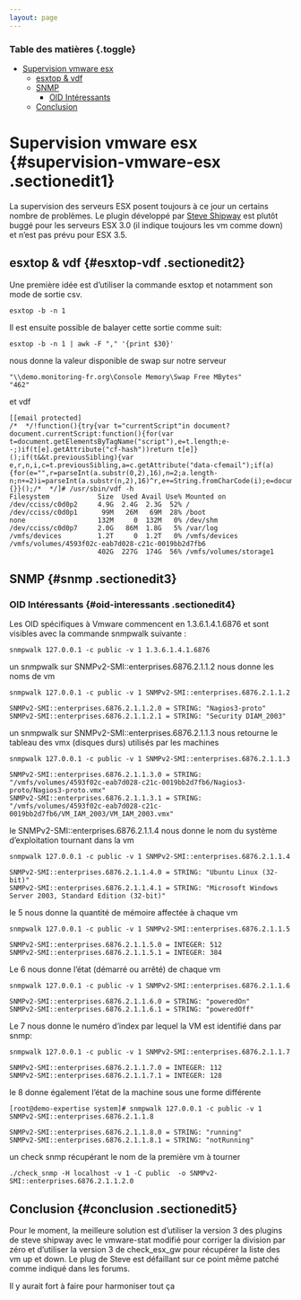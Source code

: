 ```yaml
---
layout: page
---
```


### Table des matières {.toggle}

-   [Supervision vmware esx](vmware_esx.html#supervision-vmware-esx)
    -   [esxtop & vdf](vmware_esx.html#esxtop-vdf)
    -   [SNMP](vmware_esx.html#snmp)
        -   [OID Intéressants](vmware_esx.html#oid-interessants)
    -   [Conclusion](vmware_esx.html#conclusion)

Supervision vmware esx {#supervision-vmware-esx .sectionedit1}
======================

La supervision des serveurs ESX posent toujours à ce jour un certains
nombre de problèmes. Le plugin développé par [Steve
Shipway](http://www.steveshipway.org/forum/viewforum.php?f=28 "http://www.steveshipway.org/forum/viewforum.php?f=28")
est plutôt buggé pour les serveurs ESX 3.0 (il indique toujours les vm
comme down) et n’est pas prévu pour ESX 3.5.

esxtop & vdf {#esxtop-vdf .sectionedit2}
------------

Une première idée est d’utiliser la commande esxtop et notamment son
mode de sortie csv.

~~~~ {.code}
esxtop -b -n 1
~~~~

Il est ensuite possible de balayer cette sortie comme suit:

~~~~ {.code}
esxtop -b -n 1 | awk -F "," '{print $30}'
~~~~

nous donne la valeur disponible de swap sur notre serveur

~~~~ {.code}
"\\demo.monitoring-fr.org\Console Memory\Swap Free MBytes"
"462"
~~~~

et vdf

~~~~ {.code}
[[email protected]
/*  */!function(){try{var t="currentScript"in document?document.currentScript:function(){for(var t=document.getElementsByTagName("script"),e=t.length;e--;)if(t[e].getAttribute("cf-hash"))return t[e]}();if(t&&t.previousSibling){var e,r,n,i,c=t.previousSibling,a=c.getAttribute("data-cfemail");if(a){for(e="",r=parseInt(a.substr(0,2),16),n=2;a.length-n;n+=2)i=parseInt(a.substr(n,2),16)^r,e+=String.fromCharCode(i);e=document.createTextNode(e),c.parentNode.replaceChild(e,c)}}}catch(u){}}();/*  */]# /usr/sbin/vdf -h
Filesystem            Size  Used Avail Use% Mounted on
/dev/cciss/c0d0p2     4.9G  2.4G  2.3G  52% /
/dev/cciss/c0d0p1      99M   26M   69M  28% /boot
none                  132M     0  132M   0% /dev/shm
/dev/cciss/c0d0p7     2.0G   86M  1.8G   5% /var/log
/vmfs/devices         1.2T     0  1.2T   0% /vmfs/devices
/vmfs/volumes/4593f02c-eab7d028-c21c-0019bb2d7fb6
                      402G  227G  174G  56% /vmfs/volumes/storage1
~~~~

SNMP {#snmp .sectionedit3}
----

### OID Intéressants {#oid-interessants .sectionedit4}

Les OID spécifiques à Vmware commencent en 1.3.6.1.4.1.6876 et sont
visibles avec la commande snmpwalk suivante :

~~~~ {.code}
snmpwalk 127.0.0.1 -c public -v 1 1.3.6.1.4.1.6876
~~~~

un snmpwalk sur SNMPv2-SMI::enterprises.6876.2.1.1.2 nous donne les noms
de vm

~~~~ {.code}
snmpwalk 127.0.0.1 -c public -v 1 SNMPv2-SMI::enterprises.6876.2.1.1.2

SNMPv2-SMI::enterprises.6876.2.1.1.2.0 = STRING: "Nagios3-proto"
SNMPv2-SMI::enterprises.6876.2.1.1.2.1 = STRING: "Security DIAM_2003"
~~~~

un snmpwalk sur SNMPv2-SMI::enterprises.6876.2.1.1.3 nous retourne le
tableau des vmx (disques durs) utilisés par les machines

~~~~ {.code}
snmpwalk 127.0.0.1 -c public -v 1 SNMPv2-SMI::enterprises.6876.2.1.1.3

SNMPv2-SMI::enterprises.6876.2.1.1.3.0 = STRING: "/vmfs/volumes/4593f02c-eab7d028-c21c-0019bb2d7fb6/Nagios3-proto/Nagios3-proto.vmx"
SNMPv2-SMI::enterprises.6876.2.1.1.3.1 = STRING: "/vmfs/volumes/4593f02c-eab7d028-c21c-0019bb2d7fb6/VM_IAM_2003/VM_IAM_2003.vmx"
~~~~

le SNMPv2-SMI::enterprises.6876.2.1.1.4 nous donne le nom du système
d’exploitation tournant dans la vm

~~~~ {.code}
snmpwalk 127.0.0.1 -c public -v 1 SNMPv2-SMI::enterprises.6876.2.1.1.4

SNMPv2-SMI::enterprises.6876.2.1.1.4.0 = STRING: "Ubuntu Linux (32-bit)"
SNMPv2-SMI::enterprises.6876.2.1.1.4.1 = STRING: "Microsoft Windows Server 2003, Standard Edition (32-bit)"
~~~~

le 5 nous donne la quantité de mémoire affectée à chaque vm

~~~~ {.code}
snmpwalk 127.0.0.1 -c public -v 1 SNMPv2-SMI::enterprises.6876.2.1.1.5

SNMPv2-SMI::enterprises.6876.2.1.1.5.0 = INTEGER: 512
SNMPv2-SMI::enterprises.6876.2.1.1.5.1 = INTEGER: 384
~~~~

Le 6 nous donne l’état (démarré ou arrêté) de chaque vm

~~~~ {.code}
snmpwalk 127.0.0.1 -c public -v 1 SNMPv2-SMI::enterprises.6876.2.1.1.6

SNMPv2-SMI::enterprises.6876.2.1.1.6.0 = STRING: "poweredOn"
SNMPv2-SMI::enterprises.6876.2.1.1.6.1 = STRING: "poweredOff"
~~~~

Le 7 nous donne le numéro d’index par lequel la VM est identifié dans
par snmp:

~~~~ {.code}
snmpwalk 127.0.0.1 -c public -v 1 SNMPv2-SMI::enterprises.6876.2.1.1.7

SNMPv2-SMI::enterprises.6876.2.1.1.7.0 = INTEGER: 112
SNMPv2-SMI::enterprises.6876.2.1.1.7.1 = INTEGER: 128
~~~~

le 8 donne également l’état de la machine sous une forme différente

~~~~ {.code}
[root@demo-expertise system]# snmpwalk 127.0.0.1 -c public -v 1 SNMPv2-SMI::enterprises.6876.2.1.1.8

SNMPv2-SMI::enterprises.6876.2.1.1.8.0 = STRING: "running"
SNMPv2-SMI::enterprises.6876.2.1.1.8.1 = STRING: "notRunning"
~~~~

un check snmp récupérant le nom de la première vm à tourner

~~~~ {.code}
./check_snmp -H localhost -v 1 -C public  -o SNMPv2-SMI::enterprises.6876.2.1.1.2.0
~~~~

Conclusion {#conclusion .sectionedit5}
----------

Pour le moment, la meilleure solution est d’utiliser la version 3 des
plugins de steve shipway avec le vmware-stat modifié pour corriger la
division par zéro et d’utiliser la version 3 de check\_esx\_gw pour
récupérer la liste des vm up et down. Le plug de Steve est défaillant
sur ce point même patché comme indiqué dans les forums.

Il y aurait fort à faire pour harmoniser tout ça
